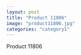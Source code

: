 ```yaml
---
layout: post
title: "Product 11806"
image: "product11806.jpg"
categories: "category1"
---
```

Product 11806
